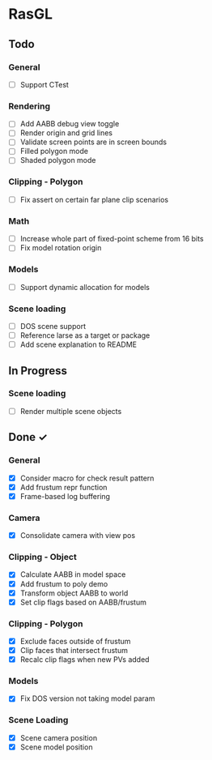 # RasGL

## Todo

### General

- [ ] Support CTest

### Rendering

- [ ] Add AABB debug view toggle
- [ ] Render origin and grid lines
- [ ] Validate screen points are in screen bounds
- [ ] Filled polygon mode
- [ ] Shaded polygon mode

### Clipping - Polygon

- [ ] Fix assert on certain far plane clip scenarios

### Math

- [ ] Increase whole part of fixed-point scheme from 16 bits
- [ ] Fix model rotation origin

### Models

- [ ] Support dynamic allocation for models

### Scene loading

- [ ] DOS scene support
- [ ] Reference larse as a target or package
- [ ] Add scene explanation to README

## In Progress

### Scene loading

- [ ] Render multiple scene objects

## Done ✓

### General

- [x] Consider macro for check result pattern
- [x] Add frustum repr function
- [x] Frame-based log buffering

### Camera

- [x] Consolidate camera with view pos

### Clipping - Object

- [x] Calculate AABB in model space
- [x] Add frustum to poly demo
- [x] Transform object AABB to world
- [x] Set clip flags based on AABB/frustum

### Clipping - Polygon

- [x] Exclude faces outside of frustum
- [x] Clip faces that intersect frustum
- [x] Recalc clip flags when new PVs added

### Models

- [x] Fix DOS version not taking model param

### Scene Loading

- [x] Scene camera position
- [x] Scene model position

